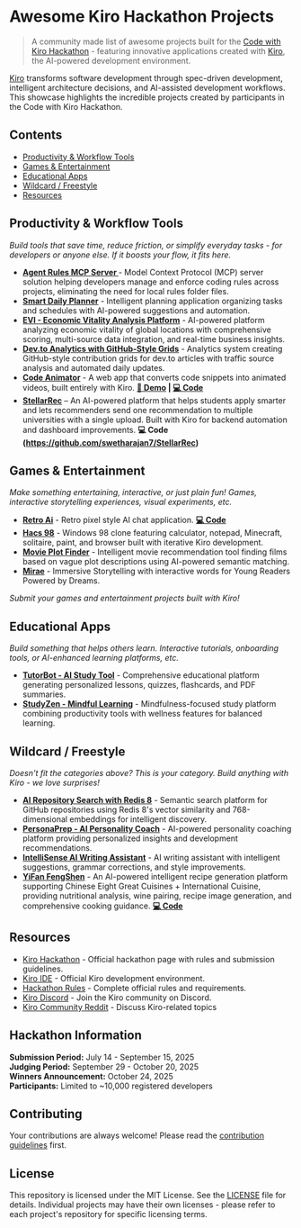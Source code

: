 # Awesome Kiro Hackathon Projects

> A community made list of awesome projects built for the [Code with Kiro Hackathon](https://kiro.devpost.com/) - featuring innovative applications created with [Kiro](https://kiro.dev), the AI-powered development environment.

[Kiro](https://kiro.dev) transforms software development through spec-driven development, intelligent architecture decisions, and AI-assisted development workflows. This showcase highlights the incredible projects created by participants in the Code with Kiro Hackathon.

## Contents

- [Productivity & Workflow Tools](#productivity--workflow-tools)
- [Games & Entertainment](#games--entertainment)
- [Educational Apps](#educational-apps)
- [Wildcard / Freestyle](#wildcard--freestyle)
- [Resources](#resources)

## Productivity & Workflow Tools

*Build tools that save time, reduce friction, or simplify everyday tasks - for developers or anyone else. If it boosts your flow, it fits here.*

- **[Agent Rules MCP Server ](https://github.com/4regab/agent-rules-mcp)** - Model Context Protocol (MCP) server solution helping developers manage and enforce coding rules across projects, eliminating the need for local rules folder files.
- **[Smart Daily Planner](https://dev.to/kirodotdev/how-i-built-a-smart-daily-planner-using-kiro-in-a-day-kmi)** - Intelligent planning application organizing tasks and schedules with AI-powered suggestions and automation.
- **[EVI - Economic Vitality Analysis Platform](https://eviai.tech/)** - AI-powered platform analyzing economic vitality of global locations with comprehensive scoring, multi-source data integration, and real-time business insights.
- **[Dev.to Analytics with GitHub-Style Grids](https://github.com/gabrielkoo/devto-stats-github-action)** - Analytics system creating GitHub-style contribution grids for dev.to articles with traffic source analysis and automated daily updates.
- **[Code Animator](https://animate-code-pi.vercel.app/)** - A web app that converts code snippets into animated videos, built entirely with Kiro. **[🎥 Demo](https://www.youtube.com/watch?v=NJbMWKCa7eY) | [💻 Code](https://github.com/JohnVersus/animate_code/)**
- **[StellarRec]([https://stellarrec.netlify.app/])** – An AI-powered platform that helps students apply smarter and lets recommenders send one recommendation to multiple universities with a single upload. Built with Kiro for backend automation and dashboard improvements. **💻 Code (https://github.com/swetharajan7/StellarRec)**


## Games & Entertainment

*Make something entertaining, interactive, or just plain fun! Games, interactive storytelling experiences, visual experiments, etc.*

- **[Retro Ai](https://bot.lz-t.top/)** - Retro pixel style AI chat application. **[💻 Code](https://github.com/liu-ziting/retro-ai/blob/main/README_EN.md)**
- **[Hacs 98](https://devpost.com/software/hacs-98)** - Windows 98 clone featuring calculator, notepad, Minecraft, solitaire, paint, and browser built with iterative Kiro development. 
- **[Movie Plot Finder](https://dev.to/kirodotdev/i-built-a-movie-plot-finder-using-kiro-1f06)** - Intelligent movie recommendation tool finding films based on vague plot descriptions using AI-powered semantic matching.
- **[Mirae](https://github.com/RuntimeRenegade/mirae)** - Immersive Storytelling with interactive words for Young Readers Powered by Dreams.

*Submit your games and entertainment projects built with Kiro!*

## Educational Apps

*Build something that helps others learn. Interactive tutorials, onboarding tools, or AI-enhanced learning platforms, etc.*

- **[TutorBot - AI Study Tool](https://github.com/Emmy123222/Tutor)** - Comprehensive educational platform generating personalized lessons, quizzes, flashcards, and PDF summaries.
- **[StudyZen - Mindful Learning](https://dev.to/kirodotdev/studyzen-built-using-kiro-2p7i)** - Mindfulness-focused study platform combining productivity tools with wellness features for balanced learning.

## Wildcard / Freestyle

*Doesn't fit the categories above? This is your category. Build anything with Kiro - we love surprises!*

- **[AI Repository Search with Redis 8](https://dev.to/kirodotdev/building-an-ai-powered-repository-search-with-redis-8-vector-similarity-50pp)** - Semantic search platform for GitHub repositories using Redis 8's vector similarity and 768-dimensional embeddings for intelligent discovery.
- **[PersonaPrep - AI Personality Coach](https://dev.to/kirodotdev/building-personaprep-an-ai-personality-coach-with-kiro-8mn)** - AI-powered personality coaching platform providing personalized insights and development recommendations.
- **[IntelliSense AI Writing Assistant](https://github.com/lxjeman/intellisense)** - AI writing assistant with intelligent suggestions, grammar corrections, and style improvements.
- **[YiFan FengShen](https://yffs.vercel.app/)** - An AI-powered intelligent recipe generation platform supporting Chinese Eight Great Cuisines + International Cuisine, providing nutritional analysis, wine pairing, recipe image generation, and comprehensive cooking guidance. **[💻 Code](https://github.com/liu-ziting/what-to-eat/blob/master/README_EN.md)**

## Resources

- [Kiro Hackathon](https://kiro.devpost.com/) - Official hackathon page with rules and submission guidelines.
- [Kiro IDE](https://kiro.dev) - Official Kiro development environment.
- [Hackathon Rules](https://kiro.devpost.com/rules) - Complete official rules and requirements.
- [Kiro Discord](https://discord.gg/kirodotdev) - Join the Kiro community on Discord.
- [Kiro Community Reddit](https://www.reddit.com/r/kiroIDE/) - Discuss Kiro-related topics

## Hackathon Information

**Submission Period:** July 14 - September 15, 2025  
**Judging Period:** September 29 - October 20, 2025  
**Winners Announcement:** October 24, 2025  
**Participants:** Limited to ~10,000 registered developers

## Contributing

Your contributions are always welcome! Please read the [contribution guidelines](CONTRIBUTING.md) first.


## License 

This repository is licensed under the MIT License. See the [LICENSE](LICENSE) file for details. Individual projects may have their own licenses - please refer to each project's repository for specific licensing terms.

